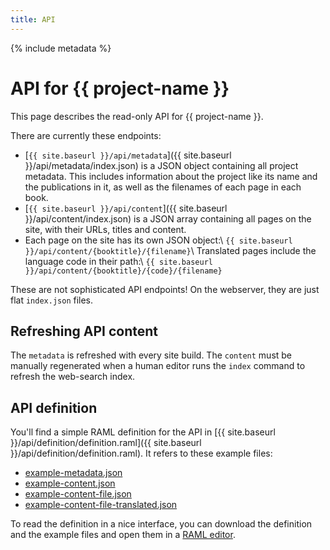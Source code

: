 ```yaml
---
title: API
---
```


{% include metadata %}

# API for {{ project-name }}

This page describes the read-only API for {{ project-name }}.

There are currently these endpoints:

- [`{{ site.baseurl }}/api/metadata`]({{ site.baseurl }}/api/metadata/index.json) is a JSON object containing all project metadata. This includes information about the project like its name and the publications in it, as well as the filenames of each page in each book.
- [`{{ site.baseurl }}/api/content`]({{ site.baseurl }}/api/content/index.json) is a JSON array containing all pages on the site, with their URLs, titles and content.
- Each page on the site has its own JSON object:\\
  `{{ site.baseurl }}/api/content/{booktitle}/{filename}`\\
  Translated pages include the language code in their path:\\
  `{{ site.baseurl }}/api/content/{booktitle}/{code}/{filename}`

These are not sophisticated API endpoints! On the webserver, they are just flat `index.json` files.

## Refreshing API content

The `metadata` is refreshed with every site build. The `content` must be manually regenerated when a human editor runs the `index` command to refresh the web-search index.

## API definition

You'll find a simple RAML definition for the API in [{{ site.baseurl }}/api/definition/definition.raml]({{ site.baseurl }}/api/definition/definition.raml). It refers to these example files:

- [example-metadata.json](definition/example-metadata.json)
- [example-content.json](definition/example-content.json)
- [example-content-file.json](definition/example-content-file.json)
- [example-content-file-translated.json](definition/example-content-file-translated.json)

To read the definition in a nice interface, you can download the definition and the example files and open them in a [RAML editor](https://rawgit.com/mulesoft/api-designer/master/dist/index.html#/?xDisableProxy=true).
